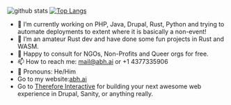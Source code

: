 ![github stats](https://github-readme-stats.vercel.app/api?username=codingsasi&show_icons=true&theme=dark&count_private=true)
[![Top Langs](https://github-readme-stats.vercel.app/api/top-langs/?username=codingsasi&theme=dark&layout=compact&langs_count=15)](https://github.com/codingsasi)

- 🔭 I’m currently working on PHP, Java, Drupal, Rust, Python and trying to automate deployments to extent where it is basically a non-event!
- 🌱 I’m an amateur Rust dev and have done some fun projects in Rust and WASM.
- 👯 Happy to consult for NGOs, Non-Profits and Queer orgs for free. 
- 📫 How to reach me: mail@abh.ai or +1 4377335906
- 🔭 Pronouns: He/Him
- Go to my website:[abh.ai](https://abh.ai)
- Go to [Therefore Interactive](https://www.therefore.ca) for building your next awesome web experience in Drupal, Sanity, or anything really.
